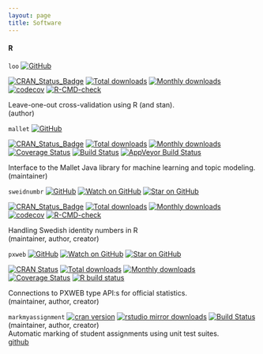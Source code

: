 ```yaml
---
layout: page
title: Software
---
```


#### R

`loo` [![GitHub](https://d33wubrfki0l68.cloudfront.net/57b49d06f9d21448da7139f8f6a1addb9942b720/4f69a/images/users/github.svg)](https://github.com/stan-dev/loo) <br/>
<!-- badges: start -->
[![CRAN_Status_Badge](https://www.r-pkg.org/badges/version/loo?color=blue)](https://cran.r-project.org/web/packages/loo)
[![Total downloads](http://cranlogs.r-pkg.org/badges/grand-total/loo)](https://cran.r-project.org/web/packages/loo) 
[![Monthly downloads](https://cranlogs.r-pkg.org/badges/loo?color=blue)](https://cran.r-project.org/web/packages/loo) 
[![codecov](https://codecov.io/gh/stan-dev/loo/branch/master/graph/badge.svg)](https://codecov.io/github/stan-dev/loo?branch=master)
[![R-CMD-check](https://github.com/stan-dev/loo/workflows/R-CMD-check/badge.svg)](https://github.com/stan-dev/loo/actions) 
<br/>
<!-- badges: end -->
Leave-one-out cross-validation using R (and stan).<br/>
(author) <br/>

`mallet` [![GitHub](https://d33wubrfki0l68.cloudfront.net/57b49d06f9d21448da7139f8f6a1addb9942b720/4f69a/images/users/github.svg)](https://github.com/MansMeg/Rmallet) <br/>
<!-- badges: start -->
[![CRAN_Status_Badge](http://www.r-pkg.org/badges/version/mallet?color=blue)](http://cran.rstudio.com/web/packages/mallet)
[![Total downloads](http://cranlogs.r-pkg.org/badges/grand-total/mallet)](https://cran.r-project.org/web/packages/mallet) 
[![Monthly downloads](https://cranlogs.r-pkg.org/badges/mallet?color=blue)](https://cran.r-project.org/web/packages/mallet) 
[![Coverage Status](https://coveralls.io/repos/MansMeg/RMallet/badge.svg)](https://coveralls.io/r/MansMeg/RMallet) 
[![Build Status](https://travis-ci.org/MansMeg/RMallet.svg?branch=master)](https://travis-ci.org/MansMeg/RMallet)
[![AppVeyor Build Status](https://ci.appveyor.com/api/projects/status/github/MansMeg/RMallet?branch=master&svg=true)](https://ci.appveyor.com/project/MansMeg/RMallet)
<br/>
<!-- badges: end -->
Interface to the Mallet Java library for machine learning and topic modeling. <br/>
(maintainer) <br/>


`sweidnumbr` 
[![GitHub](https://d33wubrfki0l68.cloudfront.net/57b49d06f9d21448da7139f8f6a1addb9942b720/4f69a/images/users/github.svg)](https://github.com/ropengov/sweidnumbr) 
[![Watch on GitHub](https://img.shields.io/github/watchers/ropengov/sweidnumbr.svg?style=social)](https://github.com/ropengov/sweidnumbr/watchers)
[![Star on GitHub](https://img.shields.io/github/stars/ropengov/sweidnumbr.svg?style=social)](https://github.com/ropengov/sweidnumbr/stargazers)
<br/>
<!-- badges: start -->
[![CRAN_Status_Badge](https://www.r-pkg.org/badges/version/sweidnumbr?color=blue)](https://cran.r-project.org/web/packages/sweidnumbr)
[![Total downloads](http://cranlogs.r-pkg.org/badges/grand-total/sweidnumbr)](https://cran.r-project.org/web/packages/sweidnumbr) 
[![Monthly downloads](https://cranlogs.r-pkg.org/badges/sweidnumbr?color=blue)](https://cran.r-project.org/web/packages/sweidnumbr)
[![codecov](https://codecov.io/gh/ropengov/sweidnumbr/branch/master/graph/badge.svg)](https://codecov.io/gh/ropengov/sweidnumbr) 
[![R-CMD-check](https://github.com/rOpenGov/sweidnumbr/actions/workflows/R-CMD-check.yaml/badge.svg)](https://github.com/rOpenGov/sweidnumbr/actions/workflows/R-CMD-check.yaml)
<br/>
<!-- badges: end -->
Handling Swedish identity numbers in R <br/>
(maintainer, author, creator) <br/>


`pxweb` 
[![GitHub](https://d33wubrfki0l68.cloudfront.net/57b49d06f9d21448da7139f8f6a1addb9942b720/4f69a/images/users/github.svg)](https://github.com/rOpenGov/pxweb) 
[![Watch on GitHub](https://img.shields.io/github/watchers/ropengov/pxweb.svg?style=social)](https://github.com/ropengov/pxweb/watchers)
[![Star on GitHub](https://img.shields.io/github/stars/ropengov/pxweb.svg?style=social)](https://github.com/ropengov/pxweb/stargazers)
<br/>
<!-- badges: start -->
[![CRAN Status](https://www.r-pkg.org/badges/version/pxweb?color=blue)](https://cran.r-project.org/web/packages/pxweb)
[![Total downloads](http://cranlogs.r-pkg.org/badges/grand-total/pxweb)](https://cran.r-project.org/web/packages/pxweb) 
[![Monthly downloads](https://cranlogs.r-pkg.org/badges/pxweb?color=blue)](https://cran.r-project.org/web/packages/pxweb)
[![Coverage Status](https://coveralls.io/repos/github/rOpenGov/pxweb/badge.svg?branch=master)](https://coveralls.io/github/rOpenGov/pxweb?branch=master)
[![R build status](https://github.com/rOpenGov/pxweb/workflows/R-CMD-check/badge.svg)](https://github.com/rOpenGov/pxweb/actions)
<br/>
<!-- badges: end -->
Connections to PXWEB type API:s for official statistics.<br/>
(maintainer, author, creator) <br/>


`markmyassignment` [![cran version](http://www.r-pkg.org/badges/version/markmyassignment)](http://cran.rstudio.com/web/packages/markmyassignment) [![rstudio mirror downloads](http://cranlogs.r-pkg.org/badges/grand-total/markmyassignment)](https://github.com/metacran/cranlogs.app) [![Build Status](https://travis-ci.org/MansMeg/markmyassignment.svg?branch=master)](https://travis-ci.org/MansMeg/markmyassignment) (maintainer, author, creator) <br/>
Automatic marking of student assignments using unit test suites.<br/>
[github](https://github.com/MansMeg/markmyassignment)
